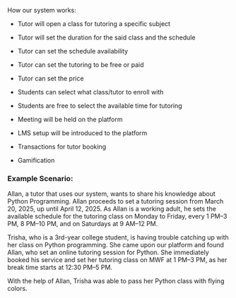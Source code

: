 How our system works:

- Tutor will open a class for tutoring a specific subject
- Tutor will set the duration for the said class and the schedule
- Tutor can set the schedule availability
- Tutor can set the tutoring to be free or paid
- Tutor can set the price

- Students can select what class/tutor to enroll with
- Students are free to select the available time for tutoring

- Meeting will be held on the platform
- LMS setup will be introduced to the platform
- Transactions for tutor booking
- Gamification

### Example Scenario:

Allan, a tutor that uses our system, wants to share his knowledge about Python Programming. Allan proceeds to set a tutoring session from March 20, 2025, up until April 12, 2025. As Allan is a working adult, he sets the available schedule for the tutoring class on Monday to Friday, every 1 PM–3 PM, 8 PM–10 PM, and on Saturdays at 9 AM–12 PM.

Trisha, who is a 3rd-year college student, is having trouble catching up with her class on Python programming. She came upon our platform and found Allan, who set an online tutoring session for Python. She immediately booked his service and set her tutoring class on MWF at 1 PM–3 PM, as her break time starts at 12:30 PM–5 PM.

With the help of Allan, Trisha was able to pass her Python class with flying colors.

